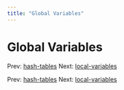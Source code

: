 ```yaml
---
title: "Global Variables"
---
```


# Global Variables

Prev: [hash-tables](hash-tables.md)
Next: [local-variables](local-variables.md)

Prev: [hash-tables](hash-tables.md)
Next: [local-variables](local-variables.md)
